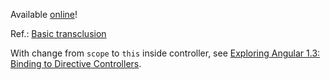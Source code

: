 Available [online](atao60.demo.angular.basic-transclude.meteor.com)!

Ref.: [Basic transclusion](https://docs.angularjs.org/api/ng/directive/ngTransclude#basic-transclusion)

With change from `scope` to `this` inside controller, see [Exploring Angular 1.3: Binding to Directive Controllers](http://blog.thoughtram.io/angularjs/2015/01/02/exploring-angular-1.3-bindToController.html).